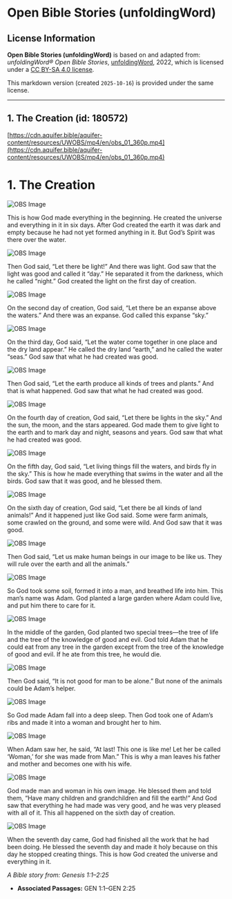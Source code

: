 # Open Bible Stories (unfoldingWord)

## License Information

**Open Bible Stories (unfoldingWord)** is based on and adapted from: _unfoldingWord® Open Bible Stories_, [unfoldingWord](https://unfoldingword.org/utw), 2022, which is licensed under a [CC BY-SA 4.0 license](https://creativecommons.org/licenses/by-sa/4.0/legalcode.en).

This markdown version (created `2025-10-16`) is provided under the same license.



--------------------------------

## 1. The Creation (id: 180572)

[https://cdn.aquifer.bible/aquifer-content/resources/UWOBS/mp4/en/obs_01_360p.mp4](https://cdn.aquifer.bible/aquifer-content/resources/UWOBS/mp4/en/obs_01_360p.mp4)

1\. The Creation
================

![OBS Image](https://cdn.aquifer.bible/aquifer-content/resources/UWOBS/jpg/360px/obs-en-01-01.jpg)

This is how God made everything in the beginning. He created the universe and everything in it in six days. After God created the earth it was dark and empty because he had not yet formed anything in it. But God’s Spirit was there over the water.

![OBS Image](https://cdn.aquifer.bible/aquifer-content/resources/UWOBS/jpg/360px/obs-en-01-02.jpg)

Then God said, “Let there be light!” And there was light. God saw that the light was good and called it “day.” He separated it from the darkness, which he called “night.” God created the light on the first day of creation.

![OBS Image](https://cdn.aquifer.bible/aquifer-content/resources/UWOBS/jpg/360px/obs-en-01-03.jpg)

On the second day of creation, God said, “Let there be an expanse above the waters.” And there was an expanse. God called this expanse “sky.”

![OBS Image](https://cdn.aquifer.bible/aquifer-content/resources/UWOBS/jpg/360px/obs-en-01-04.jpg)

On the third day, God said, “Let the water come together in one place and the dry land appear.” He called the dry land “earth,” and he called the water “seas.” God saw that what he had created was good.

![OBS Image](https://cdn.aquifer.bible/aquifer-content/resources/UWOBS/jpg/360px/obs-en-01-05.jpg)

Then God said, “Let the earth produce all kinds of trees and plants.” And that is what happened. God saw that what he had created was good.

![OBS Image](https://cdn.aquifer.bible/aquifer-content/resources/UWOBS/jpg/360px/obs-en-01-06.jpg)

On the fourth day of creation, God said, “Let there be lights in the sky.” And the sun, the moon, and the stars appeared. God made them to give light to the earth and to mark day and night, seasons and years. God saw that what he had created was good.

![OBS Image](https://cdn.aquifer.bible/aquifer-content/resources/UWOBS/jpg/360px/obs-en-01-07.jpg)

On the fifth day, God said, “Let living things fill the waters, and birds fly in the sky.” This is how he made everything that swims in the water and all the birds. God saw that it was good, and he blessed them.

![OBS Image](https://cdn.aquifer.bible/aquifer-content/resources/UWOBS/jpg/360px/obs-en-01-08.jpg)

On the sixth day of creation, God said, “Let there be all kinds of land animals!” And it happened just like God said. Some were farm animals, some crawled on the ground, and some were wild. And God saw that it was good.

![OBS Image](https://cdn.aquifer.bible/aquifer-content/resources/UWOBS/jpg/360px/obs-en-01-09.jpg)

Then God said, “Let us make human beings in our image to be like us. They will rule over the earth and all the animals.”

![OBS Image](https://cdn.aquifer.bible/aquifer-content/resources/UWOBS/jpg/360px/obs-en-01-10.jpg)

So God took some soil, formed it into a man, and breathed life into him. This man’s name was Adam. God planted a large garden where Adam could live, and put him there to care for it.

![OBS Image](https://cdn.aquifer.bible/aquifer-content/resources/UWOBS/jpg/360px/obs-en-01-11.jpg)

In the middle of the garden, God planted two special trees—the tree of life and the tree of the knowledge of good and evil. God told Adam that he could eat from any tree in the garden except from the tree of the knowledge of good and evil. If he ate from this tree, he would die.

![OBS Image](https://cdn.aquifer.bible/aquifer-content/resources/UWOBS/jpg/360px/obs-en-01-12.jpg)

Then God said, “It is not good for man to be alone.” But none of the animals could be Adam’s helper.

![OBS Image](https://cdn.aquifer.bible/aquifer-content/resources/UWOBS/jpg/360px/obs-en-01-13.jpg)

So God made Adam fall into a deep sleep. Then God took one of Adam’s ribs and made it into a woman and brought her to him.

![OBS Image](https://cdn.aquifer.bible/aquifer-content/resources/UWOBS/jpg/360px/obs-en-01-14.jpg)

When Adam saw her, he said, “At last! This one is like me! Let her be called ‘Woman,’ for she was made from Man.” This is why a man leaves his father and mother and becomes one with his wife.

![OBS Image](https://cdn.aquifer.bible/aquifer-content/resources/UWOBS/jpg/360px/obs-en-01-15.jpg)

God made man and woman in his own image. He blessed them and told them, “Have many children and grandchildren and fill the earth!” And God saw that everything he had made was very good, and he was very pleased with all of it. This all happened on the sixth day of creation.

![OBS Image](https://cdn.aquifer.bible/aquifer-content/resources/UWOBS/jpg/360px/obs-en-01-16.jpg)

When the seventh day came, God had finished all the work that he had been doing. He blessed the seventh day and made it holy because on this day he stopped creating things. This is how God created the universe and everything in it.

*A Bible story from: Genesis 1:1–2:25*

* **Associated Passages:** GEN 1:1–GEN 2:25

